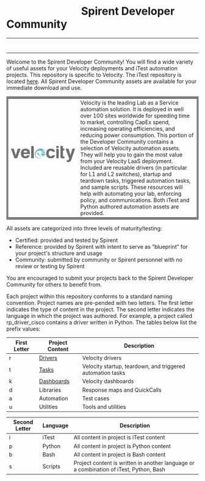 # &emsp;&emsp;&emsp;&emsp;&emsp;&emsp;&emsp;Spirent Developer Community
 <table>
  <tr>
     <td><img src="images/Developer_Community_Icon.png" alt="Spirent Developer Community"></td> 
   <td style="font-size:x-large"> &emsp;&emsp;&emsp;&emsp;&emsp;&emsp;&emsp;&emsp;&emsp;&emsp;&emsp;&emsp;&emsp;&emsp;&emsp;&emsp;&emsp;&emsp;&emsp;&emsp;&emsp;&emsp;&emsp;&emsp;&emsp;&emsp;&emsp;&emsp;&emsp;&emsp;&emsp;&emsp;&emsp;&emsp;&emsp;&emsp;&emsp;&emsp;&emsp;&emsp;</td>
    <td><img src="images/velocity_color_small.png" alt="Velocity Logo"</td>
  </tr>
</table>

Welcome to the Spirent Developer Community! You will find a wide variety of useful assets for your Velocity deployments and iTest automation projects.  This repository is specific to Velocity.  The iTest repository is located [here](https://github.com/Spirent/iTest-assets).  All Spirent Developer Community assets are available for your immediate download and use. 

 <table style="width:100%; border: 5px solid gray;">
  <tr>
     <td style="color:white"><img src="Images/velocity_color.png" alt="Velocity Logo">&emsp;&emsp;&emsp;&emsp;&emsp;&emsp;&emsp;&emsp;&emsp;</td> 
    <td style="border: 0px solid black;">Velocity is the leading Lab as a Service automation solution.  It is deployed in well over 100 sites worldwide for speeding time to market, controlling CapEx spend, increasing operating efficiencies, and reducing power consumption.  This portion of the Developer Community contains a selection of Velocity automation assets. They will help you to gain the most value from your Velocity LaaS deployment. Included are reusable drivers (in particular for L1 and L2 switches), startup and teardown tasks, triggered automation tasks, and sample scripts.  These resources will help with automating your lab, enforcing policy, and communications.  Both iTest and Python authored automation assets are provided.</td>
  </tr>
</table>

All assets are categorized into three levels of maturity/testing:
- Certified:  provided and tested by Spirent
- Reference:  provided by Spirent with intent to serve as “blueprint” for your project's structure and usage
- Community:  submitted by community or Spirent personnel with no review or testing by Spirent       

You are encouraged to submit your projects back to the Spirent Developer Community for others to benefit from.

Each project within this repository conforms to a standard naming convention. Project names are pre-pended with two letters. The first letter indicates the type of content in the project.  The second letter indicates the language in which the project was authored. For example, a project called rp_driver_cisco contains a driver written in Python. The tables below list the prefix values:

|First Letter|Project Content|Description|
| -------- |-------------| -------------| 
|r|[Drivers](https://github.com/Spirent/Velocity-assets/tree/master/Drivers/)|Velocity drivers|
|t|[Tasks](https://github.com/Spirent/Velocity-assets/tree/master/Tasks/)|Velocity startup, teardown, and triggered automation tasks|
|k|[Dashboards](https://github.com/Spirent/Velocity-assets/tree/master/Dashboards/)|Velocity dashboards|
|d|Libraries|Response maps and QuickCalls|
|a|Automation|Test cases|
|u|Utilities|Tools and utilities|

|Second Letter|Language|Description|
| -------- |-------------| -------------|
|i|iTest|All content in project is iTest content|
|p|Python|All content in project is Python content|
|b|Bash|All content in project is Bash content|
|s|Scripts|Project content is written in another language or a combination of iTest, Python, Bash|
